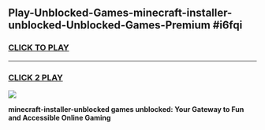 
## Play-Unblocked-Games-minecraft-installer-unblocked-Unblocked-Games-Premium #i6fqi
<h3>
<a href="https://premium.freeplayer.one?title=minecraft-installer-unblocked&ref=12M">CLICK TO PLAY</a></h3>
<hr>

<h3>
<a href="https://premium.freeplayer.one?title=minecraft-installer-unblocked&ref=12M">CLICK 2 PLAY</a>
  
</h3>

<a href="https://premium.freeplayer.one?title=minecraft-installer-unblocked&ref=12M"><img src="https://clearcache.store/games.png"></a>


**minecraft-installer-unblocked games unblocked: Your Gateway to Fun and Accessible Online Gaming**
